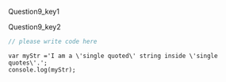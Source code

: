 Question9_key1


Question9_key2


```javascript
// please write code here
```
```solution
var myStr ='I am a \'single quoted\' string inside \'single quotes\'.';
console.log(myStr);
```